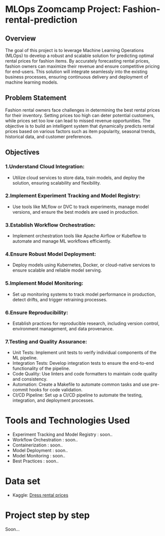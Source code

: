 # MLOps Zoomcamp Project: Fashion-rental-prediction

## Overview
The goal of this project is to leverage Machine Learning Operations (MLOps) to develop a robust and scalable solution for predicting optimal rental prices for fashion items. By accurately forecasting rental prices, fashion owners can maximize their revenue and ensure competitive pricing for end-users. This solution will integrate seamlessly into the existing business processes, ensuring continuous delivery and deployment of machine learning models.

## Problem Statement
Fashion rental owners face challenges in determining the best rental prices for their inventory. Setting prices too high can deter potential customers, while prices set too low can lead to missed revenue opportunities. The objective is to build an intelligent system that dynamically predicts rental prices based on various factors such as item popularity, seasonal trends, historical data, and customer preferences.

## Objectives
### 1.Understand Cloud Integration:
- Utilize cloud services to store data, train models, and deploy the solution, ensuring scalability and flexibility.
### 2.Implement Experiment Tracking and Model Registry:
- Use tools like MLflow or DVC to track experiments, manage model versions, and ensure the best models are used in production.
### 3.Establish Workflow Orchestration:
- Implement orchestration tools like Apache Airflow or Kubeflow to automate and manage ML workflows efficiently.
### 4.Ensure Robust Model Deployment:
- Deploy models using Kubernetes, Docker, or cloud-native services to ensure scalable and reliable model serving.
### 5.Implement Model Monitoring:
- Set up monitoring systems to track model performance in production, detect drifts, and trigger retraining processes.
### 6.Ensure Reproducibility:
- Establish practices for reproducible research, including version control, environment management, and data provenance.
### 7.Testing and Quality Assurance:
- Unit Tests: Implement unit tests to verify individual components of the ML pipeline.
- Integration Tests: Develop integration tests to ensure the end-to-end functionality of the pipeline.
- Code Quality: Use linters and code formatters to maintain code quality and consistency.
- Automation: Create a Makefile to automate common tasks and use pre-commit hooks for code validation.
- CI/CD Pipeline: Set up a CI/CD pipeline to automate the testing, integration, and deployment processes.

# Tools and Technologies Used
- Experiment Tracking and Model Registry : soon..
- Workflow Orchestration : soon..
- Containerization : soon..
- Model Deployment : soon..
- Model Monitoring : soon..
- Best Practices : soon..

# Data set
- Kaggle: [Dress rental prices](https://www.kaggle.com/datasets/willianoliveiragibin/dress-rental-prices/suggestions?status=pending&yourSuggestions=true)

# Project step by step
Soon...
